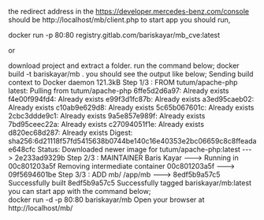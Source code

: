 the redirect address in the https://developer.mercedes-benz.com/console should be http://localhost/mb/client.php to start app you should run,

docker run -p 80:80 registry.gitlab.com/bariskayar/mb_cve:latest

or 

download project and extract a folder.
run the command below;
    docker build -t bariskayar/mb .
you should see the output like below;
Sending build context to Docker daemon  121.3kB
Step 1/3 : FROM tutum/apache-php
latest: Pulling from tutum/apache-php
6ffe5d2d6a97: Already exists
f4e00f994fd4: Already exists
e99f3d1fc87b: Already exists
a3ed95caeb02: Already exists
c10ab9e629d8: Already exists
5c65b067601c: Already exists
2cbc3ddde9c1: Already exists
9a5e857e989f: Already exists
7bd95ceec22a: Already exists
c27094051f1e: Already exists
d820ec68d287: Already exists
Digest: sha256:6d21118f57fd5415638b0744be140c16e40353e2bc06659c8c8ffeadae648cfc
Status: Downloaded newer image for tutum/apache-php:latest
---> 2e233ad9329b
Step 2/3 : MAINTAINER Baris Kayar
---> Running in 00c801203a5f
Removing intermediate container 00c801203a5f
---> 09f5694601be
Step 3/3 : ADD mb/ /app/mb
---> 8edf5b9a57c5
Successfully built 8edf5b9a57c5
Successfully tagged bariskayar/mb:latest
you can start app with the command below;    
    docker run -d -p 80:80 bariskayar/mb
Open your browser at http://localhost/mb/
